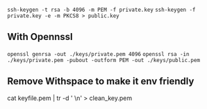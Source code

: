 ```ssh-keygen -t rsa -b 4096 -m PEM -f private.key```
```ssh-keygen -f private.key -e -m PKCS8 > public.key```


## With Opennssl

``openssl genrsa -out ./keys/private.pem 4096``
``openssl rsa -in ./keys/private.pem -pubout -outform PEM -out ./keys/public.pem``



## Remove Withspace to make it env friendly


cat keyfile.pem | tr -d ' \n' > clean_key.pem
